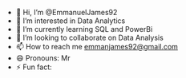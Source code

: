 - 👋 Hi, I’m @EmmanuelJames92
- 👀 I’m interested in Data Analytics
- 🌱 I’m currently learning SQL and PowerBi
- 💞️ I’m looking to collaborate on Data Analysis
- 📫 How to reach me emmanjames92@gmail.com
- 😄 Pronouns: Mr
- ⚡ Fun fact: 

<!---
EmmanuelJames92/EmmanuelJames92 is a ✨ special ✨ repository because its `README.md` (this file) appears on your GitHub profile.
You can click the Preview link to take a look at your changes.
--->
